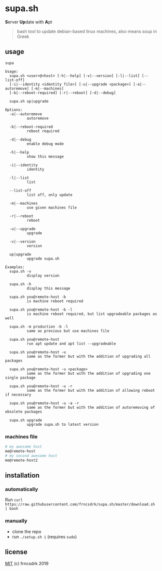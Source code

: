 # supa.sh

**S**erver **Up**date with **A**pt

> bash tool to update debian-based linux machines, also means soup in Greek

## usage

```
supa

Usage:
  supa.sh <user>@<host> [-h|--help] [-v|--version] [-l|--list] [--list-off]
  [-i|--identity <identity file>] [-u|--upgrade <package>] [-a|--autoremove] [-m|--machines]
  [-b|--reboot-required] [-r|--reboot] [-d|--debug]

  supa.sh up|upgrade

Options:
  -a|--autoremove
          autoremove

  -b|--reboot-required
          reboot required

  -d|--debug
          enable debug mode

  -h|--help
          show this message

  -i|--identity
          identity

  -l|--list
          list

  --list-off
          list off, only update

  -m|--machines
          use given machines file

  -r|--reboot
          reboot

  -u|--upgrade
          upgrade

  -v|--version
          version

  up|upgrade
          upgrade supa.sh

Examples:
  supa.sh -v
          display version

  supa.sh -h
          display this message

  supa.sh you@remote-host -b
          is machine reboot required

  supa.sh you@remote-host -b -l
          is machine reboot required, but list upgradeable packages as well

  supa.sh -m production -b -l
          same as previous but use machines file

  supa.sh you@remote-host
          run apt update and apt list --upgradeable

  supa.sh you@remote-host -u
          same as the former but with the addition of upgrading all packages

  supa.sh you@remote-host -u <package>
          same as the former but with the addition of upgrading one single package

  supa.sh you@remote-host -u -r
          same as the former but with the addition of allowing reboot if necessary

  supa.sh you@remote-host -u -a -r
          same as the former but with the addition of autoremoving of obsolete packages

  supa.sh upgrade
          upgrade supa.sh to latest version

```

### machines file

```sh
# my awesome host
me@remote-host
# my second awesome host
me@remote-host2
```

## installation

### automatically

Run `curl https://raw.githubusercontent.com/frncsdrk/supa.sh/master/download.sh | bash`

### manually

- clone the repo
- run `./setup.sh i` (requires `sudo`)

## license

[MIT](https://github.com/frncsdrk/supa/blob/master/LICENSE) (c) frncsdrk 2019
